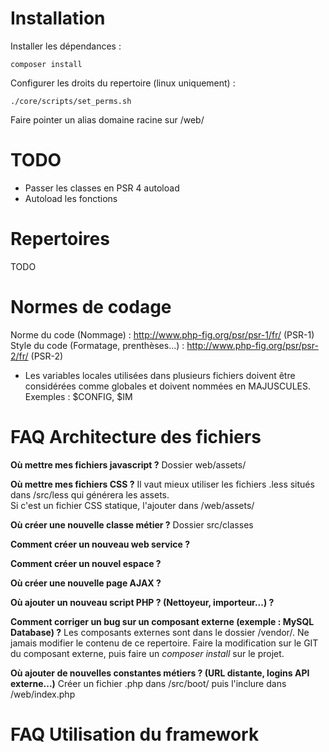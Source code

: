 # Installation

Installer les dépendances :
```
composer install
```

Configurer les droits du repertoire (linux uniquement) :
```
./core/scripts/set_perms.sh
```

Faire pointer un alias domaine racine sur /web/

# TODO

- Passer les classes en PSR 4 autoload
- Autoload les fonctions

# Repertoires

TODO

# Normes de codage
Norme du code (Nommage) : http://www.php-fig.org/psr/psr-1/fr/ (PSR-1)
Style du code (Formatage, prenthèses...) : http://www.php-fig.org/psr/psr-2/fr/ (PSR-2)

- Les variables locales utilisées dans plusieurs fichiers doivent être considérées comme globales et doivent nommées en MAJUSCULES. Exemples : $CONFIG, $IM

# FAQ Architecture des fichiers

**Où mettre mes fichiers javascript ?**
Dossier web/assets/

**Où mettre mes fichiers CSS ?**
Il vaut mieux utiliser les fichiers .less situés dans /src/less qui générera les assets.  
Si c'est un fichier CSS statique, l'ajouter dans /web/assets/

**Où créer une nouvelle classe métier ?**
Dossier src/classes

**Comment créer un nouveau web service ?**

**Comment créer un nouvel espace ?**

**Où créer une nouvelle page AJAX ?**

**Où ajouter un nouveau script PHP ? (Nettoyeur, importeur...) ?**

**Comment corriger un bug sur un composant externe (exemple : MySQL Database) ?**
Les composants externes sont dans le dossier /vendor/. Ne jamais modifier le contenu de ce repertoire.
Faire la modification sur le GIT du composant externe, puis faire un *composer install* sur le projet.

**Où ajouter de nouvelles constantes métiers ? (URL distante, logins API externe...)**
Créer un fichier .php dans /src/boot/ puis l'inclure dans /web/index.php

# FAQ Utilisation du framework
